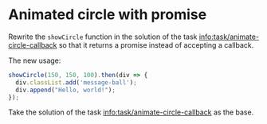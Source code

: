 
# Animated circle with promise

Rewrite the `showCircle` function in the solution of the task <info:task/animate-circle-callback> so that it returns a promise instead of accepting a callback.

The new usage:

```js
showCircle(150, 150, 100).then(div => {
  div.classList.add('message-ball');
  div.append("Hello, world!");
});
```

Take the solution of the task <info:task/animate-circle-callback> as the base.
